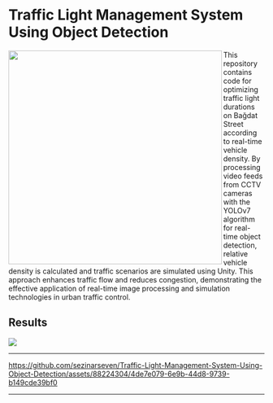 # Traffic Light Management System Using Object Detection

<img src="https://github.com/sezinarseven/Traffic-Light-Management-System-Using-Object-Detection/assets/88224304/03c90fbd-39fd-4bd3-b662-f2b272ee5d2c"  align="left" width="420px"/>
<img align="left" width="0" hspace="10"/>

This repository contains code for optimizing traffic light durations on Bağdat Street according to real-time vehicle density. By processing video feeds from CCTV cameras with the YOLOv7 algorithm for real-time object detection, relative vehicle density is calculated and traffic scenarios are simulated using Unity. This approach enhances traffic flow and reduces congestion, demonstrating the effective application of real-time image processing and simulation technologies in urban traffic control.

## Results

![](https://github.com/sezinarseven/Traffic-Light-Management-System-Using-Object-Detection/assets/88224304/914f0c1e-9ee1-43be-91d1-928cacf9b72f)

<hr>

https://github.com/sezinarseven/Traffic-Light-Management-System-Using-Object-Detection/assets/88224304/4de7e079-6e9b-44d8-9739-b149cde39bf0
<hr>
<br>
<br>
